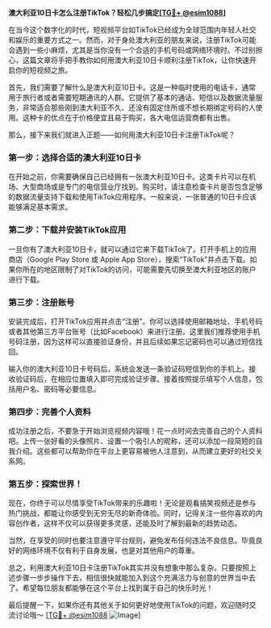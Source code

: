 **澳大利亚10日卡怎么注册TikTok？轻松几步搞定[[TG💪+ @esim1088](https://t.me/s/esim1088)]**

在当今这个数字化的时代，短视频平台如TikTok已经成为全球范围内年轻人社交和娱乐的重要方式之一。然而，对于身处澳大利亚的朋友来说，注册TikTok可能会遇到一些小麻烦，尤其是当你没有一个合适的手机号码或网络环境时。不过别担心，这篇文章将手把手教你如何用澳大利亚10日卡顺利注册TikTok，让你快速开启你的短视频之旅。

首先，我们需要了解什么是澳大利亚10日卡。这是一种临时使用的电话卡，通常用于旅行者或者需要短期通讯的人群。它提供了基本的通话、短信以及数据流量服务，非常适合那些刚到澳大利亚不久、还没有固定住所或不想长期绑定号码的人使用。这种卡的优点在于价格便宜且易于购买，各大电信运营商都有出售。

那么，接下来我们就进入正题——如何用澳大利亚10日卡注册TikTok呢？

### 第一步：选择合适的澳大利亚10日卡

在开始之前，你需要确保自己已经拥有一张澳大利亚10日卡。这类卡片可以在机场、大型商场或是专门的电信营业厅找到。购买时，请注意检查卡片是否包含足够的数据流量支持下载和使用TikTok应用程序。一般来说，一张普通的10日卡应该能够满足基本需求。

### 第二步：下载并安装TikTok应用

一旦你有了澳大利亚10日卡，就可以通过它来下载TikTok了。打开手机上的应用商店（Google Play Store 或 Apple App Store），搜索“TikTok”并点击下载。如果你所在的地区限制了对TikTok的访问，可能需要先切换至澳大利亚地区的账户进行下载。

### 第三步：注册账号

安装完成后，打开TikTok应用并点击“注册”。你可以选择使用邮箱地址、手机号码或者其他第三方平台账号（比如Facebook）来进行注册。这里我们推荐使用手机号码注册，因为这样可以直接验证身份，并且后续如果忘记密码也可以通过短信找回。

输入你的澳大利亚10日卡号码后，系统会发送一条验证码短信到你的手机上。接收验证码后，在相应位置填入即可完成验证步骤。接着按照提示填写个人信息，包括用户名、密码等必要信息。

### 第四步：完善个人资料

成功注册之后，不要急于开始浏览视频内容哦！花一点时间去完善自己的个人资料吧。上传一张好看的头像照片、设置一个吸引人的昵称，还可以添加一段简短的自我介绍。这些都可以帮助你在平台上更容易被他人注意到，从而建立更好的社交关系网。

### 第五步：探索世界！

现在，你终于可以尽情享受TikTok带来的乐趣啦！无论是观看搞笑视频还是参与热门挑战，都能让你感受到无穷无尽的新奇体验。同时，记得关注一些你喜欢的内容创作者，这样不仅可以获得更多灵感，还能及时了解到最新的趋势动态。

当然，在享受的同时也要注意遵守平台规则，避免发布任何违法不良信息。毕竟良好的网络环境不仅有利于自身发展，也是对其他用户的尊重。

总之，利用澳大利亚10日卡注册TikTok其实并没有想象中那么复杂。只要按照上述步骤一步步操作下去，相信很快就能加入到这个充满活力与创意的世界当中去了。希望每位朋友都能够在这个平台上找到属于自己的快乐时光！

最后提醒一下，如果你还有其他关于如何更好地使用TikTok的问题，欢迎随时交流讨论哦～ [[TG💪+ @esim1088](https://t.me/s/esim1088) ![Image](https://i.postimg.cc/4NQfJmqS/Snipaste-2025-05-13-00-14-12.png)]